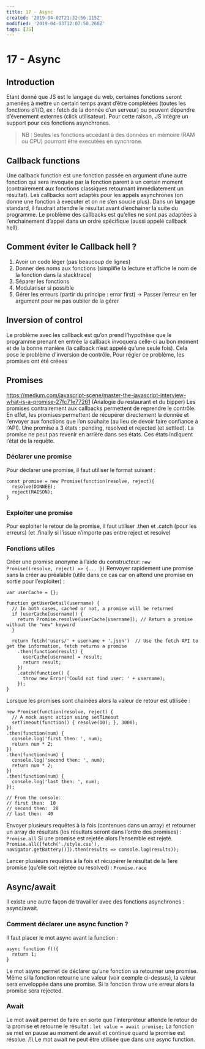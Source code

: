 ```yaml
---
title: 17 - Async
created: '2019-04-02T21:32:56.115Z'
modified: '2019-04-03T12:07:50.260Z'
tags: [JS]
---
```


# 17 - Async
## Introduction
Etant donné que JS est le langage du web, certaines fonctions seront amenées à mettre un certain temps avant d’être complétées (toutes les fonctions d’I/O, ex : fetch de la donnée d’un serveur) ou peuvent dépendre d’évenement externes (click utilisateur).
Pour cette raison, JS intègre un support pour ces fonctions asynchrones.
>NB : Seules les fonctions accédant à des données en mémoire (RAM ou CPU) pourront être executées en synchrone.

## Callback functions
Une callback function est une fonction passée en argument d’une autre fonction qui sera invoquée par la fonction parent à un certain moment (contrairement aux fonctions classiques retournant immédiatement un résultat).
Les callbacks sont adaptés pour les appels asynchrones (on donne une fonction à executer et on ne s’en soucie plus). Dans un langage standard, il faudrait attendre le résultat avant d’enchainer la suite du programme.
Le problème des callbacks est qu’elles ne sont pas adaptées à l’enchainement d’appel dans un ordre spécifique (aussi appelé callback hell).
## Comment éviter le Callback hell ?
1. Avoir un code léger (pas beaucoup de lignes)
1. Donner des noms aux fonctions (simplifie la lecture et affiche le nom de la fonction dans la stacktrace)
1. Séparer les fonctions
1. Modulariser si possible
1. Gérer les erreurs (partir du principe : error first) → Passer l’erreur en 1er argument pour ne pas oublier de la gérer
## Inversion of control
Le problème avec les callback est qu’on prend l’hypothèse que le programme prenant en entrée la callback invoquera celle-ci au bon moment et de la bonne manière (la callback n’est appelé qu’une seule fois). Cela pose le problème d'inversion de contrôle.
Pour régler ce problème, les promises ont été créees
## Promises
https://medium.com/javascript-scene/master-the-javascript-interview-what-is-a-promise-27fc71e77261
(Analogie du restaurant et du bipper)
Les promises contrairement aux callbacks permettent de reprendre le contrôle. En effet, les promises permettent de récupérer directement la donnée et l’envoyer aux fonctions que l’on souhaite (au lieu de devoir faire confiance à l’API).
Une promise a 3 états : pending, resolved et rejected (et settled). La promise ne peut pas revenir en arrière dans ses états. Ces états indiquent l’état de la requête.
### Déclarer une promise
Pour déclarer une promise, il faut utiliser le format suivant :
```JS
const promise = new Promise(function(resolve, reject){
  resolve(DONNEE);
  reject(RAISON);
}
```
### Exploiter une promise
Pour exploiter le retour de la promise, il faut utiliser .then et .catch (pour les erreurs) (et .finally si l’issue n’importe pas entre reject et resolve)
### Fonctions utiles
Créer une promise anonyme à l’aide du constructeur: `new Promise((resolve, reject) => {... })`
Renvoyer rapidement une promise sans la créer au préalable (utile dans ce cas car on attend une promise en sortie pour l’exploiter) : 
```JS
var userCache = {};

function getUserDetail(username) {
  // In both cases, cached or not, a promise will be returned
  if (userCache[username]) {  
    return Promise.resolve(userCache[username]); // Return a promise without the "new" keyword
  }

  return fetch('users/' + username + '.json')  // Use the fetch API to get the information, fetch returns a promise
    .then(function(result) {
      userCache[username] = result;
      return result;
    })
    .catch(function() {
      throw new Error('Could not find user: ' + username);
    });
}
```
Lorsque les promises sont chainées alors la valeur de retour est utilisée :
```JS
new Promise(function(resolve, reject) { 
  // A mock async action using setTimeout
  setTimeout(function() { resolve(10); }, 3000);
})
.then(function(num) { 
  console.log('first then: ', num); 
  return num * 2; 
})
.then(function(num) { 
  console.log('second then: ', num); 
  return num * 2; 
})
.then(function(num) { 
  console.log('last then: ', num);
});

// From the console:
// first then:  10
// second then:  20
// last then:  40
```
Envoyer plusieurs requêtes à la fois (contenues dans un array) et retourner un array de résultats (les résultats seront dans l’ordre des promises) : `Promise.all`
Si une promise est rejetée alors l’ensemble est rejeté.
`Promise.all([fetch('./style.css'), navigator.getBattery()]).then(results => console.log(results));`

Lancer plusieurs requêtes à la fois et récupérer le résultat de la 1ere promise (qu’elle soit rejetée ou resolved) : `Promise.race`

## Async/await
Il existe une autre façon de travailler avec des fonctions asynchrones : async/await.
### Comment déclarer une async function ?
Il faut placer le mot async avant la function :
```JS
async function f(){
  return 1;
}
```
Le mot async permet de déclarer qu’une fonction va retourner une promise. Même si la fonction retourne une valeur (voir exemple ci-dessus), la valeur sera enveloppée dans une promise.
Si la fonction throw une erreur alors la promise sera rejected.
### Await
Le mot await permet de faire en sorte que l’interpréteur attende le retour de la promise et retourne le résultat :
`let value = await promise;`
La fonction se met en pause au moment de await et continue quand la promise est résolue.
/!\ Le mot await ne peut être utilisée que dans une async function.
